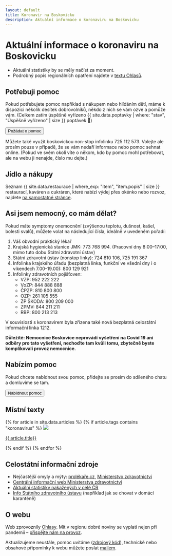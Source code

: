 ```yaml
---
layout: default
title: Koronavir na Boskovicku
description: Aktuální informace o koronaviru na Boskovicku
---
```


<script src="stats.js"></script>

# Aktuální informace o koronaviru na Boskovicku

<ul>
    <li><span id="stats">Aktuální statistiky by se měly načíst za moment.</span></li>
    <li>Podrobný popis regionálních opatření najdete v <a href="https://ohlasy.info/clanky/2020/04/koronavirus-opatreni.html">textu Ohlasů</a>.</li>
</ul>

## Potřebuji pomoc

Pokud potřebujete pomoc například s nákupem nebo hlídáním dětí, máme k dispozici několik desítek dobrovolníků, někdo z nich se vám ozve a pomůže vám. (Celkem zatím úspěšně vyřízeno {{ site.data.poptavky | where: "stav", "Úspěšně vyřízeno" | size }} poptávek 🎉)

<form action="poptavka.html">
    <input type="submit" value="Požádat o pomoc" />
</form>

Můžete také využít boskovickou non-stop infolinku 725 112 573. Volejte ale prosím pouze v případě, že se vám nedaří informace nebo pomoc sehnat online. (Pokud ve svém okolí víte o někom, kdo by pomoc mohl potřebovat, ale na webu ji nenajde, číslo mu dejte.)

## Jídlo a nákupy

Seznam {{ site.data.restaurace | where_exp: "item", "item.popis" | size }} restaurací, kaváren a cukráren, které nabízí výdej přes okénko nebo rozvoz, najdete [na samostatné stránce](restaurace.html).

## Asi jsem nemocný, co mám dělat?

Pokud máte symptomy onemocnění (zvýšenou teplotu, dušnost, kašel, bolesti svalů), můžete volat na následující čísla, ideálně v uvedeném pořadí:

1. Váš obvodní praktický lékař
2. Krajská hygienická stanice JMK: 773 768 994. (Pracovní dny 8:00–17:00, mimo tuto dobu Státní zdravotní ústav)
3. Státní zdravotní ústav (nonstop linky): 724 810 106, 725 191 367
4. Infolinka krajského úřadu (bezplatná linka, funkční ve všední dny i o víkendech 7.00–19.00): 800 129 921
5. Infolinky zdravotních pojišťoven:
   - VZP: 952 222 222
   - VoZP: 844 888 888
   - ČPZP: 810 800 800
   - OZP: 261 105 555
   - ZP ŠKODA: 800 209 000
   - ZPMV: 844 211 211
   - RBP: 800 213 213

V souvislosti s koronavirem byla zřízena také nová bezplatná celostátní informační linka 1212.

**Důležité: Nemocnice Boskovice neprovádí vyšetření na Covid 19 ani odběry pro tato vyšetření,
nechoďte tam kvůli tomu, zbytečně byste komplikovali provoz nemocnice.**

## Nabízím pomoc

Pokud chcete nabídnout svou pomoc, přidejte se prosím do sdíleného chatu a domluvíme se tam.

<form action="https://bit.ly/koronabce">
    <input type="submit" value="Nabídnout pomoc" />
</form>

## Místní texty

<div class="articles">
{% for article in site.data.articles %}
{% if article.tags contains "koronavirus" %}
<a href="https://ohlasy.info{{ article.relativeURL }}" class="article-preview">
<img src="{{ article.cover-photo }}">
<p>{{ article.title}}</p>
</a>
{% endif %}
{% endfor %}
</div>

## Celostátní informační zdroje

- Nejčastější omyly a mýty: [prolékaře.cz](https://www.prolekare.cz/covid-19/20-mytu-o-sars-cov-2-a-jak-je-vyvratit-prehledna-argumentacni-databanka-121721),
  [Ministerstvo zdravotnictví](https://koronavirus.mzcr.cz/myty-a-fakta/)
- [Centrální informační web Ministerstva zdravotnictví](https://koronavirus.mzcr.cz/)
- [Aktuální statistiky nakažených v celé ČR](https://onemocneni-aktualne.mzcr.cz/covid-19)
- [Info Státního zdravotního ústavu](http://www.szu.cz/tema/prevence/rady-a-doporuceni-pro-domaci-karantenu) (například jak se chovat v domácí karanténě)

## O webu

Web zprovoznily [Ohlasy](https://ohlasy.info). Mít v regionu dobré noviny se vyplatí nejen při pandemii – [přispějte nám na provoz](https://www.darujme.cz/projekt/1202392).

Aktualizujeme neustále, pomoc uvítáme ([zdrojový kód](https://github.com/Ohlasy/koronavirus)),
technické nebo obsahové připomínky k webu můžete poslat [mailem](mailto:tomas.znamenacek@ohlasy.info).
